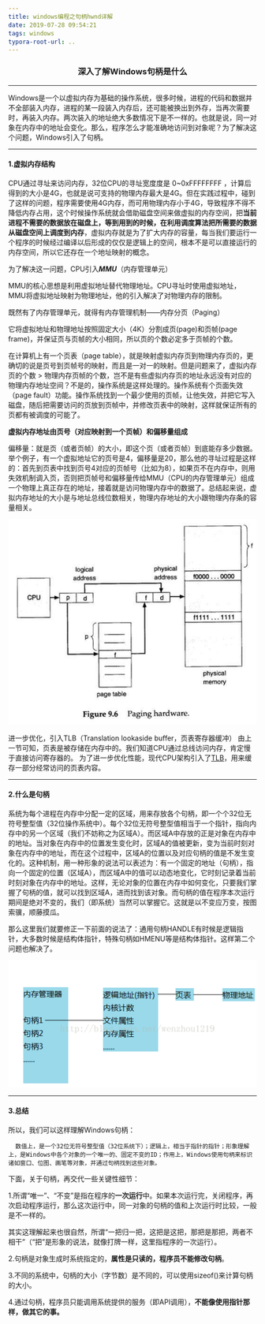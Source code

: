 ```yaml
---
title: windows编程之句柄hwnd详解
date: 2019-07-28 09:54:21
tags: windows
typora-root-url: ..
---
```


### <center>深入了解Windows句柄是什么</center>

---

Windows是一个以虚拟内存为基础的操作系统，很多时候，进程的代码和数据并不全部装入内存，进程的某一段装入内存后，还可能被换出到外存，当再次需要时，再装入内存。两次装入的地址绝大多数情况下是不一样的。也就是说，同一对象在内存中的地址会变化。那么，程序怎么才能准确地访问到对象呢？为了解决这个问题，Windows引入了句柄。

---

#### 1.虚拟内存结构

CPU通过寻址来访问内存，32位CPU的寻址宽度度是 0~0xFFFFFFFF ，计算后得到的大小是4G，也就是说可支持的物理内存最大是4G。但在实践过程中，碰到了这样的问题，程序需要使用4G内存，而可用物理内存小于4G，导致程序不得不降低内存占用，这个时候操作系统就会借助磁盘空间来做虚拟的内存空间，把**当前进程不需要的数据放在磁盘上，等到用到的时候，在利用调度算法把所需要的数据从磁盘空间上调度到内存**，虚拟内存就是为了扩大内存的容量，每当我们要运行一个程序的时候经过编译以后形成的仅仅是逻辑上的空间，根本不是可以直接运行的内存空间，所以它还存在一个地址映射的概念。

为了解决这一问题，CPU引入***MMU***（内存管理单元）

MMU的核心思想是利用虚拟地址替代物理地址。CPU寻址时使用虚拟地址，MMU将虚拟地址映射为物理地址，他的引入解决了对物理内存的限制。

既然有了内存管理单元，就得有内存管理机制——内存分页（Paging）

它将虚拟地址和物理地址按照固定大小（4K）分割成页(page)和页帧(page frame)，并保证页与页帧的大小相同，所以页的个数必定多于页帧的个数。

在计算机上有一个页表（page table），就是映射虚拟内存页到物理内存页的，更确切的说是页号到页帧号的映射，而且是一对一的映射。但是问题来了，虚拟内存页的个数 > 物理内存页帧的个数，岂不是有些虚拟内存页的地址永远没有对应的物理内存地址空间？不是的，操作系统是这样处理的。操作系统有个页面失效（page fault）功能。操作系统找到一个最少使用的页帧，让他失效，并把它写入磁盘，随后把需要访问的页放到页帧中，并修改页表中的映射，这样就保证所有的页都有被调度的可能了。

**虚拟内存地址由页号（对应映射到一个页帧）和偏移量组成**

偏移量：就是页（或者页帧）的大小，即这个页（或者页帧）到底能存多少数据。举个例子，有一个虚拟地址它的页号是4，偏移量是20，那么他的寻址过程是这样的：首先到页表中找到页号4对应的页帧号（比如为8），如果页不在内存中，则用失效机制调入页，否则把页帧号和偏移量传给MMU（CPU的内存管理单元）组成一个物理上真正存在的地址，接着就是访问物理内存中的数据了。总结起来说，虚拟内存地址的大小是与地址总线位数相关，物理内存地址的大小跟物理内存条的容量相关。



![](/assets/custom.jpg)

进一步优化，引入TLB（Translation lookaside buffer，页表寄存器缓冲）
由上一节可知，页表是被存储在内存中的。我们知道CPU通过总线访问内存，肯定慢于直接访问寄存器的。
为了进一步优化性能，现代CPU架构引入了[TLB](http://baike.baidu.com/view/129737.html?fromTaglist)，用来缓存一部分经常访问的页表内容。

---

#### 2.什么是句柄

系统为每个进程在内存中分配一定的区域，用来存放各个句柄，即一个个32位无符号整型值（32位操作系统中）。每个32位无符号整型值相当于一个指针，指向内存中的另一个区域（我们不妨称之为区域A）。而区域A中存放的正是对象在内存中的地址。当对象在内存中的位置发生变化时，区域A的值被更新，变为当前时刻对象在内存中的地址，而在这个过程中，区域A的位置以及对应句柄的值是不发生变化的。这种机制，用一种形象的说法可以表述为：有一个固定的地址（句柄），指向一个固定的位置（区域A），而区域A中的值可以动态地变化，它时刻记录着当前时刻对象在内存中的地址。这样，无论对象的位置在内存中如何变化，只要我们掌握了句柄的值，就可以找到区域A，进而找到该对象。而句柄的值在程序本次运行期间是绝对不变的，我们（即系统）当然可以掌握它。这就是以不变应万变，按图索骥，顺藤摸瓜。

那么这里我们就要修正一下前面的说法了：通用句柄HANDLE有时候是逻辑指针，大多数时候是结构体指针，特殊句柄如HMENU等是结构体指针。这样第二个问题也解决了。

![](/assets/20131230103702500.png)



---

#### **3.总结**

 所以，我们可以这样理解Windows句柄：

      数值上，是一个32位无符号整型值（32位系统下）；逻辑上，相当于指针的指针；形象理解上，是Windows中各个对象的一个唯一的、固定不变的ID；作用上，Windows使用句柄来标识诸如窗口、位图、画笔等对象，并通过句柄找到这些对象。

下面，关于句柄，再交代一些关键性细节：

1.所谓“唯一”、“不变”是指在程序的**一次运行**中。如果本次运行完，关闭程序，再次启动程序运行，那么这次运行中，同一对象的句柄的值和上次运行时比较，一般是不一样的。

  其实这理解起来也很自然，所谓“一把归一把，这把是这把，那把是那把，两者不相干”（“把”是形象的说法，就像打牌一样，这里指程序的一次运行）。

2.句柄是对象生成时系统指定的，**属性是只读的，程序员不能修改句柄**。

3.不同的系统中，句柄的大小（字节数）是不同的，可以使用sizeof()来计算句柄的大小。

4.通过句柄，程序员只能调用系统提供的服务（即API调用），**不能像使用指针那样，做其它的事。**

